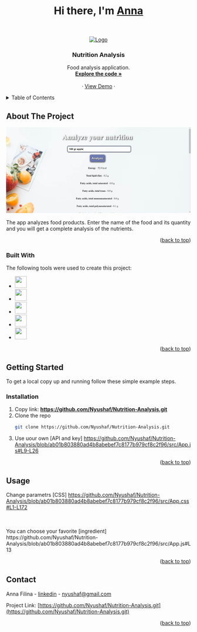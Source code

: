 <a name="readme-top"></a>
<div>
  <h1 align="center">Hi there, I'm <a href="https://www.instagram.com/prostofil_ka/" target="_blank">Anna</a></h1>
</div>
<br />
<!-- PROJECT LOGO -->
<br />
<div align="center">
  <a href="https://github.com/Nyushaf/Nutrition-Analysis.git">
    <img src="https://media.giphy.com/media/83xGKHnlQa5yw/giphy.gif" alt="Logo" width="250" >
  </a>

  <h3 align="center">Nutrition Analysis</h3>

  <p align="center">
    Food analysis application. 
       <br />
    <a href="https://github.com/Nyushaf/Nutrition-Analysis/tree/main/src"><strong>Explore the code »</strong></a>
    <br />
    <br />
    ·
    <a href="https://nutrution-analysis-app.netlify.app/">View Demo</a>
    ·
  </p>
  <a name="readme-top"></a>
</div>



<!-- TABLE OF CONTENTS -->
<details>
  <summary>Table of Contents</summary>
  <ol>
    <li>
      <a href="#about-the-project">About The Project</a>
      <ul>
        <li><a href="#built-with">Built With</a></li>
      </ul>
    </li>
    <li>
      <a href="#getting-started">Getting Started</a>
      <ul>
        <li><a href="#installation">Installation</a></li>
      </ul>
    </li>
    <li><a href="#usage">Usage</a></li>
    <li><a href="#contact">Contact</a></li>
  </ol>
</details>

<!-- ABOUT THE PROJECT -->
## About The Project

<img src="src/nutrition-app.jpg" alt="screen">

The app analyzes food products. Enter the name of the food and its quantity and you will get a complete analysis of the nutrients.

<p align="right">(<a href="#readme-top">back to top</a>)</p>

### Built With

The following tools were used to create this project:

* <img height="32" width="32" src="https://cdn.simpleicons.org/javascript" />
* <img height="32" width="32" src="https://cdn.simpleicons.org/html5" />
* <img height="32" width="32" src="https://cdn.simpleicons.org/css3" />
* <img height="32" width="32" src="https://cdn.simpleicons.org/json" />
* <img height="32" width="32" src="https://cdn.simpleicons.org/react" />

<p align="right">(<a href="#readme-top">back to top</a>)</p>

<!-- GETTING STARTED -->
## Getting Started

To get a local copy up and running follow these simple example steps.

### Installation

1. Copy link: <strong>https://github.com/Nyushaf/Nutrition-Analysis.git</strong>
2. Clone the repo 
   ```sh
   git clone https://github.com/Nyushaf/Nutrition-Analysis.git
   ```
3. Use uour own [API and key] https://github.com/Nyushaf/Nutrition-Analysis/blob/ab01b803880ad4b8abebef7c8177b979cf8c2f96/src/App.js#L9-L26

  
<p align="right">(<a href="#readme-top">back to top</a>)</p>



<!-- USAGE EXAMPLES -->
## Usage

Change parametrs [CSS] https://github.com/Nyushaf/Nutrition-Analysis/blob/ab01b803880ad4b8abebef7c8177b979cf8c2f96/src/App.css#L1-L172
   
<br />
<br />
You can choose your favorite [ingredient] https://github.com/Nyushaf/Nutrition-Analysis/blob/ab01b803880ad4b8abebef7c8177b979cf8c2f96/src/App.js#L13
   
  
<p align="right">(<a href="#readme-top">back to top</a>)</p>

<!-- CONTACT -->
## Contact

Anna Filina - [linkedin](https://www.linkedin.com/in/anyuta-filina-40a131265/) - nyushaf@gmail.com

Project Link: [https://github.com/Nyushaf/Nutrition-Analysis.git](https://github.com/Nyushaf/Nutrition-Analysis.git)

<p align="right">(<a href="#readme-top">back to top</a>)</p>
